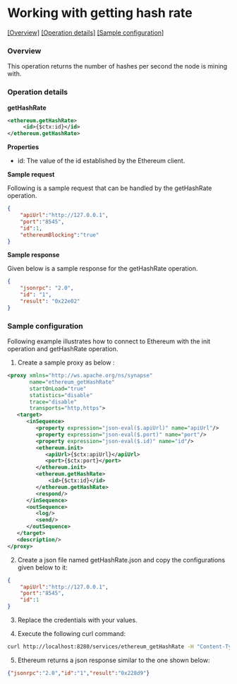 # Working with getting hash rate

[[Overview]](#overview)  [[Operation details]](#operation-details)  [[Sample configuration]](#sample-configuration)

### Overview

This operation returns the number of hashes per second the node is mining with.

### Operation details

**getHashRate**
```xml
<ethereum.getHashRate>
     <id>{$ctx:id}</id>
</ethereum.getHashRate>
```
**Properties**
* id: The value of the id established by the Ethereum client.

**Sample request**

Following is a sample request that can be handled by the getHashRate operation.

```json
{
	"apiUrl":"http://127.0.0.1",
	"port":"8545",
	"id":1,
	"ethereumBlocking":"true"
}
```
**Sample response**

Given below is a sample response for the getHashRate operation.

```json
{
    "jsonrpc": "2.0",
    "id": "1",
    "result": "0x22e02"
}
```

### Sample configuration

Following example illustrates how to connect to Ethereum with the init operation and getHashRate operation.

1. Create a sample proxy as below :

```xml
<proxy xmlns="http://ws.apache.org/ns/synapse"
       name="ethereum_getHashRate"
       startOnLoad="true"
       statistics="disable"
       trace="disable"
       transports="http,https">
   <target>
      <inSequence>
         <property expression="json-eval($.apiUrl)" name="apiUrl"/>
         <property expression="json-eval($.port)" name="port"/>
         <property expression="json-eval($.id)" name="id"/>
         <ethereum.init>
            <apiUrl>{$ctx:apiUrl}</apiUrl>
            <port>{$ctx:port}</port>
         </ethereum.init>
         <ethereum.getHashRate>
             <id>{$ctx:id}</id>
         </ethereum.getHashRate>
         <respond/>
      </inSequence>
      <outSequence>
         <log/>
         <send/>
      </outSequence>
   </target>
   <description/>
</proxy>


```

2. Create a json file named getHashRate.json and copy the configurations given below to it:

```json
{
	"apiUrl":"http://127.0.0.1",
	"port":"8545",
	"id":1
}
```
3. Replace the credentials with your values.

4. Execute the following curl command:

```bash
curl http://localhost:8280/services/ethereum_getHashRate -H "Content-Type: application/json" -d @getHashRate.json

```
5. Ethereum returns a json response similar to the one shown below:

```json
{"jsonrpc":"2.0","id":"1","result":"0x228d9"}
```
